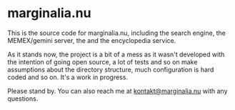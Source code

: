 # marginalia.nu

This is the source code for marginalia.nu, including the search engine, 
the MEMEX/gemini server, the and the encyclopedia service.

As it stands now, the project is a bit of a mess as it wasn't developed 
with the intention of going open source, a lot of tests and so on make
assumptions about the directory structure, much configuration is hard coded
and so on. It's a work in progress. 

Please stand by. You can also reach me at kontakt@marginalia.nu with any questions.